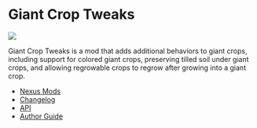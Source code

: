 # Giant Crop Tweaks

![](https://staticdelivery.nexusmods.com/mods/1303/images/14370/14370-1667674749-1350082864.png)

Giant Crop Tweaks is a mod that adds additional behaviors to giant crops,
including support for colored giant crops, preserving tilled soil under
giant crops, and allowing regrowable crops to regrow after growing into
a giant crop.

* [Nexus Mods](https://www.nexusmods.com/stardewvalley/mods/14370)
* [Changelog](https://github.com/KhloeLeclair/StardewMods/blob/main/GiantCropTweaks/CHANGELOG.md)
* [API](https://github.com/KhloeLeclair/StardewMods/blob/main/GiantCropTweaks/IGiantCropTweaks.cs)
* [Author Guide](https://github.com/KhloeLeclair/StardewMods/blob/main/GiantCropTweaks/author-guide.md)
